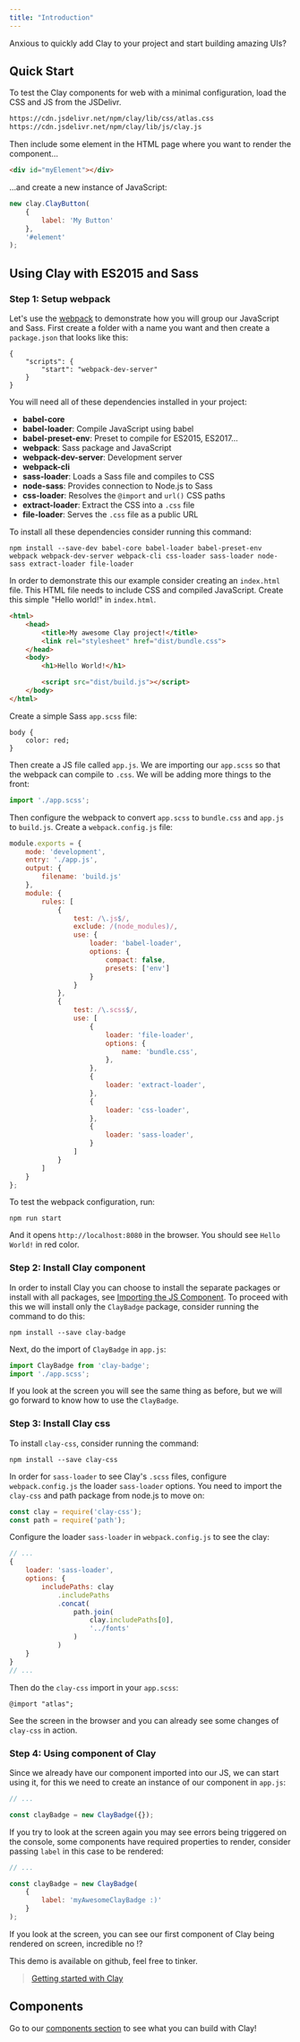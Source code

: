 ```yaml
---
title: "Introduction"
---
```


<div class="alert alert-info">Anxious to quickly add Clay to your project and start building amazing UIs?</div>

<article id="introduction">

## Quick Start

To test the Clay components for web with a minimal configuration, load the CSS and JS from the JSDelivr.

```html
https://cdn.jsdelivr.net/npm/clay/lib/css/atlas.css
https://cdn.jsdelivr.net/npm/clay/lib/js/clay.js
```

Then include some element in the HTML page where you want to render the component...

```html
<div id="myElement"></div>
```

...and create a new instance of JavaScript:

```javascript
new clay.ClayButton(
    {
        label: 'My Button'
    }, 
    '#element'
);
```

## Using Clay with ES2015 and Sass

### Step 1: Setup webpack

Let's use the [webpack](https://webpack.js.org/) to demonstrate how you will group our JavaScript and Sass. First create a folder with a name you want and then create a `package.json` that looks like this:

```
{
    "scripts": {
        "start": "webpack-dev-server"
    }
}
```

You will need all of these dependencies installed in your project:

* **babel-core**
* **babel-loader**: Compile JavaScript using babel
* **babel-preset-env**: Preset to compile for ES2015, ES2017...
* **webpack**: Sass package and JavaScript
* **webpack-dev-server**: Development server
* **webpack-cli**
* **sass-loader**: Loads a Sass file and compiles to CSS
* **node-sass**: Provides connection to Node.js to Sass
* **css-loader**: Resolves the `@import` and `url()` CSS paths
* **extract-loader**: Extract the CSS into a `.css` file
* **file-loader**: Serves the `.css` file as a public URL

To install all these dependencies consider running this command:

```shell
npm install --save-dev babel-core babel-loader babel-preset-env webpack webpack-dev-server webpack-cli css-loader sass-loader node-sass extract-loader file-loader
```

In order to demonstrate this our example consider creating an `index.html` file. This HTML file needs to include CSS and compiled JavaScript. Create this simple "Hello world!" in `index.html`.

```html
<html>
    <head>
        <title>My awesome Clay project!</title>
        <link rel="stylesheet" href="dist/bundle.css">
    </head>
    <body>
        <h1>Hello World!</h1>

        <script src="dist/build.js"></script>
    </body>
</html>
```

Create a simple Sass `app.scss` file:

```text/x-scss
body {
    color: red;
}
```

Then create a JS file called `app.js`. We are importing our `app.scss` so that the webpack can compile to `.css`. We will be adding more things to the front:

```javascript
import './app.scss';
```

Then configure the webpack to convert `app.scss` to `bundle.css` and `app.js` to `build.js`. Create a `webpack.config.js` file:

```javascript
module.exports = {
    mode: 'development',
    entry: './app.js',
    output: {
        filename: 'build.js'
    },
    module: {
        rules: [
            {
                test: /\.js$/,
                exclude: /(node_modules)/,
                use: {
                    loader: 'babel-loader',
                    options: {
                        compact: false,
                        presets: ['env']
                    }
                }
            },
            {
                test: /\.scss$/,
                use: [
                    {
                        loader: 'file-loader',
                        options: {
                            name: 'bundle.css',
                        },
                    },
                    {
                        loader: 'extract-loader',
                    },
                    {
                        loader: 'css-loader',
                    },
                    {
                        loader: 'sass-loader',
                    }
                ]
            }
        ]
    }
};
```

To test the webpack configuration, run:

```shell
npm run start
```

And it opens `http://localhost:8080` in the browser. You should see `Hello World!` in red color.

### Step 2: Install Clay component

In order to install Clay you can choose to install the separate packages or install with all packages, see [Importing the JS Component](/docs/getting_started/importing-the-js-component.html). To proceed with this we will install only the `ClayBadge` package, consider running the command to do this:

```shell
npm install --save clay-badge
```

Next, do the import of `ClayBadge` in `app.js`:

```javascript
import ClayBadge from 'clay-badge';
import './app.scss';
```

If you look at the screen you will see the same thing as before, but we will go forward to know how to use the `ClayBadge`.

### Step 3: Install Clay css

To install `clay-css`, consider running the command:

```shell
npm install --save clay-css
```

In order for `sass-loader` to see Clay's `.scss` files, configure `webpack.config.js` the loader `sass-loader` options. You need to import the `clay-css` and path package from node.js to move on:

```javascript
const clay = require('clay-css');
const path = require('path');
```

Configure the loader `sass-loader` in `webpack.config.js` to see the clay:

```javascript
// ...
{
    loader: 'sass-loader',
    options: {
        includePaths: clay
            .includePaths
            .concat(
                path.join(
                    clay.includePaths[0],
                    '../fonts'
                )
            )
    }
}
// ...
```

Then do the `clay-css` import in your `app.scss`:

```text/scss
@import "atlas";
```

See the screen in the browser and you can already see some changes of `clay-css` in action.

### Step 4: Using component of Clay

Since we already have our component imported into our JS, we can start using it, for this we need to create an instance of our component in `app.js`:

```javascript
// ...

const clayBadge = new ClayBadge({});
```

If you try to look at the screen again you may see errors being triggered on the console, some components have required properties to render, consider passing `label` in this case to be rendered:

```javascript
// ...

const clayBadge = new ClayBadge(
    {
        label: 'myAwesomeClayBadge :)'
    }
);
```

If you look at the screen, you can see our first component of Clay being rendered on screen, incredible no !?

This demo is available on github, feel free to tinker.

> [Getting started with Clay](https://github.com/matuzalemsteles/clay-examples/tree/master/examples/getting-started-clay)

## Components

Go to our [components section](/docs/components) to see what you can build with Clay!

</article>